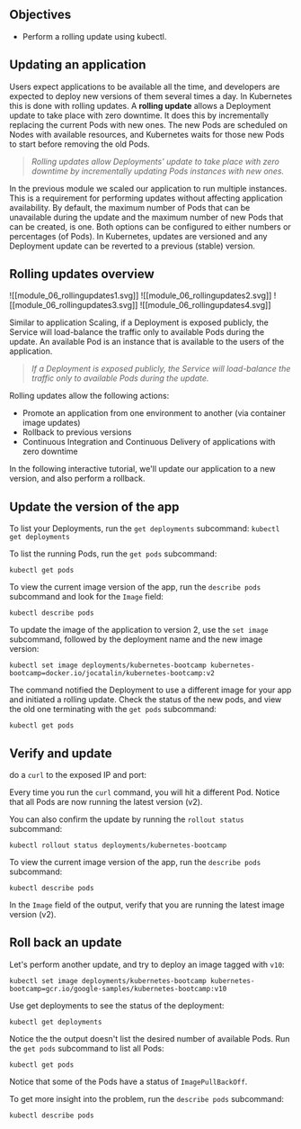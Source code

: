 ## Objectives

- Perform a rolling update using kubectl.

## Updating an application

Users expect applications to be available all the time, and developers are expected to deploy new versions of them several times a day. In Kubernetes this is done with rolling updates. A **rolling update** allows a Deployment update to take place with zero downtime. It does this by incrementally replacing the current Pods with new ones. The new Pods are scheduled on Nodes with available resources, and Kubernetes waits for those new Pods to start before removing the old Pods.

>_Rolling updates allow Deployments' update to take place with zero downtime by incrementally updating Pods instances with new ones._

In the previous module we scaled our application to run multiple instances. This is a requirement for performing updates without affecting application availability. By default, the maximum number of Pods that can be unavailable during the update and the maximum number of new Pods that can be created, is one. Both options can be configured to either numbers or percentages (of Pods). In Kubernetes, updates are versioned and any Deployment update can be reverted to a previous (stable) version.

## Rolling updates overview

![[module_06_rollingupdates1.svg]]
![[module_06_rollingupdates2.svg]]
![[module_06_rollingupdates3.svg]]
![[module_06_rollingupdates4.svg]]
  

Similar to application Scaling, if a Deployment is exposed publicly, the Service will load-balance the traffic only to available Pods during the update. An available Pod is an instance that is available to the users of the application.

>_If a Deployment is exposed publicly, the Service will load-balance the traffic only to available Pods during the update._

Rolling updates allow the following actions:

- Promote an application from one environment to another (via container image updates)
- Rollback to previous versions
- Continuous Integration and Continuous Delivery of applications with zero downtime

In the following interactive tutorial, we'll update our application to a new version, and also perform a rollback.

## Update the version of the app

To list your Deployments, run the `get deployments` subcommand: `kubectl get deployments`

To list the running Pods, run the `get pods` subcommand:

`kubectl get pods`

To view the current image version of the app, run the `describe pods` subcommand and look for the `Image` field:

`kubectl describe pods`

To update the image of the application to version 2, use the `set image` subcommand, followed by the deployment name and the new image version:

`kubectl set image deployments/kubernetes-bootcamp kubernetes-bootcamp=docker.io/jocatalin/kubernetes-bootcamp:v2`

The command notified the Deployment to use a different image for your app and initiated a rolling update. Check the status of the new pods, and view the old one terminating with the `get pods` subcommand:

`kubectl get pods`

## Verify and update

do a `curl` to the exposed IP and port:

Every time you run the `curl` command, you will hit a different Pod. Notice that all Pods are now running the latest version (v2).

You can also confirm the update by running the `rollout status` subcommand:

`kubectl rollout status deployments/kubernetes-bootcamp`

To view the current image version of the app, run the `describe pods` subcommand:

`kubectl describe pods`

In the `Image` field of the output, verify that you are running the latest image version (v2).

## Roll back an update

Let's perform another update, and try to deploy an image tagged with `v10`:

`kubectl set image deployments/kubernetes-bootcamp kubernetes-bootcamp=gcr.io/google-samples/kubernetes-bootcamp:v10`

Use get deployments to see the status of the deployment:

`kubectl get deployments`

Notice the the output doesn't list the desired number of available Pods. Run the `get pods` subcommand to list all Pods:

`kubectl get pods`

Notice that some of the Pods have a status of `ImagePullBackOff`.

To get more insight into the problem, run the `describe pods` subcommand:

`kubectl describe pods`
